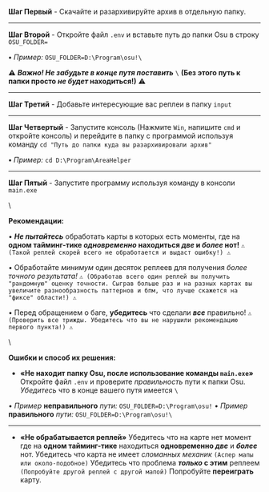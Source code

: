**Шаг Первый** - Скачайте и разархивируйте архив в отдельную папку.

- - - - - - - - - - - - - - - - - - - - - - - - - - - - - - - - - - - - - - - - - - - - - - - - - - - - - - - - - - - - - - - - - - - - - - - - - - - - - - - - - - - - - - - - - - - - - -
**Шаг Второй** - Откройте файл `.env` и вставьте путь до папки Osu в строку `OSU_FOLDER=`

 **•** *Пример:* `OSU_FOLDER=D:\Program\osu!\` 
 
 ⚠ ***Важно! Не забудьте в конце путя поставить*** `\` **(Без этого путь к папки просто _не будет_ находиться!)** ⚠
 
 - - - - - - - - - - - - - - - - - - - - - - - - - - - - - - - - - - - - - - - - - - - - - - - - - - - - - - - - - - - - - - - - - - - - - - - - - - - - - - - - - - - - - - - - - - - - - -
 **Шаг Третий** - Добавьте интересующие вас реплеи в папку `input`
 
 - - - - - - - - - - - - - - - - - - - - - - - - - - - - - - - - - - - - - - - - - - - - - - - - - - - - - - - - - - - - - - - - - - - - - - - - - - - - - - - - - - - - - - - - - - - - - -
**Шаг Четвертый** - Запустите консоль (Нажмите `Win`, напишите `cmd` и откройте консоль) и перейдите в папку с программой используя команду `cd "Путь до папки куда вы разархивировали архив"` 

 **•** *Пример:* `cd D:\Program\AreaHelper` 
 
 - - - - - - - - - - - - - - - - - - - - - - - - - - - - - - - - - - - - - - - - - - - - - - - - - - - - - - - - - - - - - - - - - - - - - - - - - - - - - - - - - - - - - - - - - - - - - -
 **Шаг Пятый** - Запустите программу используя команду в консоли `main.exe`

\

**Рекомендации:**

• **_Не пытайтесь_** обработать карты в которых есть моменты, где на **одном тайминг-тике _одновременно_ находиться _две_ и _более_ нот!** 
`⚠ (Такой реплей скорей всего не обработается и выдаст ошибку!) ⚠`

• Обработайте _минимум_ один десяток реплеев для получения _более точного результата!_
`⚠ (Обработав всего один реплей вы получить "рандомную" оценку точности. Сыграв больше раз и на разных картах вы увеличите разнообразность паттернов и бпм, что лучше скажется на "фиксе" области!) ⚠`

• Перед обращением о баге, **убедитесь** что сделали _**все**_ правильно!
`⚠ (Проверить все трижды. Убедитесь что вы не нарушили рекомендацию первого пункта!) ⚠`

\

**Ошибки и способ их решения:**

- **«Не находит папку Osu, после использование команды `main.exe`»**
Откройте файл `.env` и проверите _правильность_ пути к папки Osu.
_Убедитесь_ что в конце вашего путя имеется `\`

• *Пример* **неправильного** *пути:* `OSU_FOLDER=D:\Program\osu!`
• *Пример* **правильного** *пути:* `OSU_FOLDER=D:\Program\osu!\`
- - - - - - - - - - - - - - - - - - - - - - - - - - - - - - - - - - - - - - - - - - - - - - - - - - - - - - - - - - - - - - - - - - - - - - - - - - - - - - - - - - - - - - - - - - - - - - 
- **«Не обрабатывается реплей»**
Убедитесь что на карте нет момент где на **одном тайминг-тике** находиться **одновременно _две_** и **_более_** нот.
Убедитесь что карта не имеет _сломанных механик_ `(Аспер мапы или около-подобное)`
Убедитесь что проблема **_только_ с этим** реплеем `(Попробуйте другой реплей с другой мапой)`
Попробуйте **переиграть** карту.
